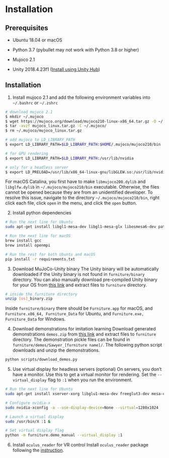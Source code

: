 # Installation

## Prerequisites
* Ubuntu 18.04 or macOS
- Python 3.7 (pybullet may not work with Python 3.8 or higher)
* Mujoco 2.1
- Unity 2018.4.23f1 ([Install using Unity Hub](https://unity3d.com/get-unity/download))

## Installation

1. Install mujoco 2.1 and add the following environment variables into `~/.bashrc` or `~/.zshrc`
```bash
# download mujoco 2.1
$ mkdir ~/.mujoco
$ wget https://mujoco.org/download/mujoco210-linux-x86_64.tar.gz -O ~/.mujoco/mujoco_linux.tar.gz
$ tar -xvzf mujoco_linux.tar.gz -C ~/.mujoco/
$ rm ~/.mujoco/mujoco_linux.tar.gz

# add mujoco to LD_LIBRARY_PATH
$ export LD_LIBRARY_PATH=$LD_LIBRARY_PATH:$HOME/.mujoco/mujoco210/bin

# for GPU rendering
$ export LD_LIBRARY_PATH=$LD_LIBRARY_PATH:/usr/lib/nvidia

# only for a headless server
$ export LD_PRELOAD=/usr/lib/x86_64-linux-gnu/libGLEW.so:/usr/lib/nvidia-418/libGL.so
```

For macOS Catalina, you first have to make `libmujoco200.dylib` and `libglfw.dylib` in `~/.mujoco/mujoco210/bin` executable. Otherwise, the files cannot be opened because they are from an unidentified developer. To resolve this issue, navigate to the directory `~/.mujoco/mujoco210/bin`, right click each file, click `open` in the menu, and click the `open` button.

2. Install python dependencies
```bash
# Run the next line for Ubuntu
sudo apt-get install libgl1-mesa-dev libgl1-mesa-glx libosmesa6-dev patchelf libopenmpi-dev libglew-dev python3-pip python3-numpy python3-scipy

# Run the next line for macOS
brew install gcc
brew install openmpi

# Run the rest for both Ubuntu and macOS
pip install -r requirements.txt
```

3. Download MuJoCo-Unity binary
The Unity binary will be automatically downloaded if the Unity binary is not found in `furniture/binary` directory.
You can also manually download pre-compiled Unity binary for your OS from [this link](https://drive.google.com/drive/folders/1w0RHRYNG8P5nIDXq0Ko5ZshQ2EYS47Zc?usp=sharing) and extract files to `furniture` directory.
```bash
# inside the furniture directory
unzip [os]_binary.zip
```
Inside `furniture/binary` there should be `Furniture.app` for macOS, and `Furniture.x86_64, Furniture_Data` for Ubuntu, and `Furniture.exe, Furniture_Data` for Windows.

4. Download demonstrations for imitation learning
Download generated demonstrations `demos.zip` from [this link](https://drive.google.com/drive/folders/1w0RHRYNG8P5nIDXq0Ko5ZshQ2EYS47Zc?usp=sharing) and extract files to `furniture` directory.
The demonstration pickle files can be found in `furniture/demos/Sawyer_[furniture name]/`.
The following python script downloads and unzip the demonstrations.
```bash
python scripts/download_demos.py
```

5. Use virtual display for headless servers (optional)
On servers, you don’t have a monitor. Use this to get a virtual monitor for rendering. Set the `--virtual_display` flag to
`:1` when you run the environment.
```bash
# Run the next line for Ubuntu
sudo apt-get install xserver-xorg libglu1-mesa-dev freeglut3-dev mesa-common-dev libxmu-dev libxi-dev

# Configure nvidia-x
sudo nvidia-xconfig -a --use-display-device=None --virtual=1280x1024

# Launch a virtual display
sudo /usr/bin/X :1 &

# Set virtual display flag
python -m furniture.demo_manual --virtual_display :1
```

6. Install `oculus_reader` for VR control
Install `oculus_reader` package following the [instruction](https://github.com/rail-berkeley/oculus_reader).

